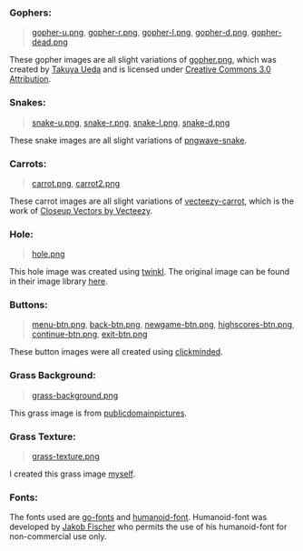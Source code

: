 ### Gophers:

>[gopher-u.png](https://github.com/enzosaracen/gopher-garden/blob/master/ui/resources/gopher-u.png), [gopher-r.png](https://github.com/enzosaracen/gopher-garden/blob/master/ui/resources/gopher-r.png), [gopher-l.png](https://github.com/enzosaracen/gopher-garden/blob/master/ui/resources/gopher-l.png), [gopher-d.png](https://github.com/enzosaracen/gopher-garden/blob/master/ui/resources/gopher-d.png), [gopher-dead.png](https://github.com/enzosaracen/gopher-garden/blob/master/ui/resources/gopher-dead.png)

These gopher images are all slight variations of [gopher.png](https://github.com/golang-samples/gopher-vector/blob/master/gopher.png), which was created by [Takuya Ueda](https://twitter.com/tenntenn) and is licensed under [Creative Commons 3.0 Attribution](https://creativecommons.org/licenses/by/3.0/legalcode).

### Snakes:

> [snake-u.png](https://github.com/enzosaracen/gopher-garden/blob/master/ui/resources/snake-u.png), [snake-r.png](https://github.com/enzosaracen/gopher-garden/blob/master/ui/resources/snake-r.png), [snake-l.png](https://github.com/enzosaracen/gopher-garden/blob/master/ui/resources/snake-l.png), [snake-d.png](https://github.com/enzosaracen/gopher-garden/blob/master/ui/resources/snake-d.png)

These snake images are all slight variations of [pngwave-snake](https://www.pngwave.com/png-clip-art-aduqw).

### Carrots:

> [carrot.png](https://github.com/enzosaracen/gopher-garden/blob/master/ui/resources/carrot.png), [carrot2.png](https://github.com/enzosaracen/gopher-garden/blob/master/ui/resources/carrot2.png)

These carrot images are all slight variations of [vecteezy-carrot](https://www.vecteezy.com/vector-art/553109-cartoon-carrot-vegetable), which is the work of <a href="https://www.vecteezy.com/free-vector/closeup">Closeup Vectors by Vecteezy</a>.

### Hole:

> [hole.png](https://github.com/enzosaracen/gopher-garden/blob/master/ui/resources/hole.png)

This hole image was created using [twinkl](https://twinkl.com). The original image can be found in their image library [here](https://www.twinkl.com/illustration/hole-in-the-ground-dig-earth-ks1).

### Buttons:

> [menu-btn.png](https://github.com/enzosaracen/gopher-garden/blob/master/ui/resources/menu-btn.png), [back-btn.png](https://github.com/enzosaracen/gopher-garden/blob/master/ui/resources/back-btn.png), [newgame-btn.png](https://github.com/enzosaracen/gopher-garden/blob/master/ui/resources/newgame-btn.png), [highscores-btn.png](https://github.com/enzosaracen/gopher-garden/blob/master/ui/resources/highscores-btn.png), [continue-btn.png](https://github.com/enzosaracen/gopher-garden/blob/master/ui/resources/continue-btn.png), [exit-btn.png](https://github.com/enzosaracen/gopher-garden/blob/master/ui/resources/exit-btn.png)

These button images were all created using [clickminded](https://www.clickminded.com/button-generator/).

### Grass Background:

>[grass-background.png](https://github.com/enzosaracen/gopher-garden/blob/master/ui/resources/grass-background.png)

This grass image is from [publicdomainpictures](https://www.publicdomainpictures.net/en/view-image.php?image=197010&picture=green-lawn).

### Grass Texture:

> [grass-texture.png](https://github.com/enzosaracen/gopher-garden/blob/master/ui/resources/grass-texture.png)

I created this grass image [myself](https://github.com/enzosaracen/).

### Fonts:

The fonts used are [go-fonts](https://blog.golang.org/go-fonts) and [humanoid-font](https://www.1001fonts.com/humanoid-font.html#more). Humanoid-font was developed by [Jakob Fischer](www.pizzadude.dk) who permits the use of his humanoid-font for non-commercial use only.
